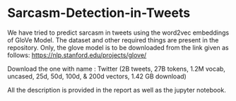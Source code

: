 # Sarcasm-Detection-in-Tweets
We have tried to predict sarcasm in tweets using the word2vec embeddings of GloVe Model. The dataset and other required things are present in the repository. Only, the glove model is to be downloaded from the link given as follows:
https://nlp.stanford.edu/projects/glove/

Download the one with name :
Twitter (2B tweets, 27B tokens, 1.2M vocab, uncased, 25d, 50d, 100d, & 200d vectors, 1.42 GB download)

All the description is provided in the report as well as the jupyter notebook.
